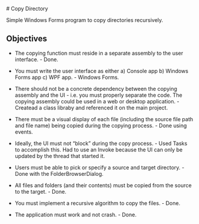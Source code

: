 ﻿﻿# Copy Directory


Simple Windows Forms program to copy directories recursively.

## Objectives

* The copying function must reside in a separate assembly to the user interface. - Done.

* You must write the user interface as either a) Console app b) Windows Forms app c) WPF app. - Windows Forms.

* There should not be a concrete dependency between the copying assembly and the UI - i.e. you must properly separate the code. The copying assembly could be used in a web or desktop application. - Createad a class libraby and referenced it on the  main project.

* There must be a visual display of each file (including the source file path and file name) being copied during the copying process. - Done using events.

* Ideally, the UI must not “block” during the copy process. - Used Tasks to accomplish this. Had to use an Invoke because the UI can only be updated by the thread that started it.

* Users must be able to pick or specify a source and target directory. - Done with the FolderBrowserDialog.

* All files and folders (and their contents) must be copied from the source to the target. - Done.

* You must implement a recursive algorithm to copy the files. - Done.

* The application must work and not crash. - Done.